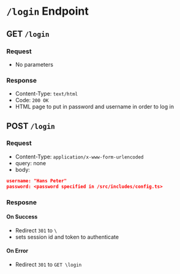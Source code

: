 # `/login` Endpoint

## GET `/login`
### Request
* No parameters
### Response
* Content-Type: `text/html`
* Code: `200 OK`
* HTML page to put in password and username in order to log in 

## POST `/login`
### Request
* Content-Type: `application/x-www-form-urlencoded`
* query: none
* body:
```json 
username: "Hans Peter"
password: <password specified in /src/includes/config.ts>
```
### Resposne
#### On Success
* Redirect `301` to `\`
* sets session id and token to authenticate
#### On Error
* Redirect `301` to  `GET \login`
